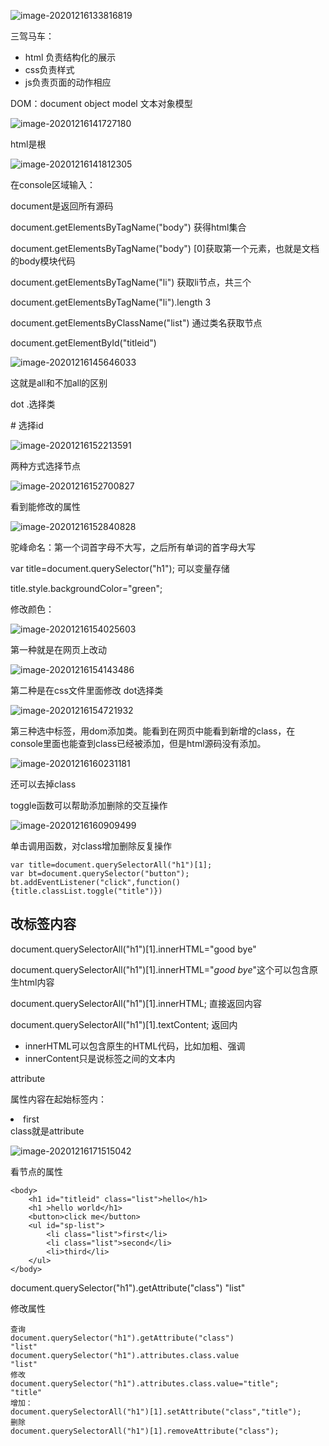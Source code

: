 ![image-20201216133816819](https://raw.githubusercontent.com/hodge-ge/imgbed/main/20201216133819.png)

三驾马车：

- html 负责结构化的展示
- css负责样式
- js负责页面的动作相应

DOM：document object model 文本对象模型

![image-20201216141727180](https://raw.githubusercontent.com/hodge-ge/imgbed/main/20201216141728.png)

html是根

![image-20201216141812305](D:\github_data\html_css_js_ajax\dom_learn\Untitled.assets\image-20201216141812305.png)

在console区域输入：

document是返回所有源码

document.getElementsByTagName("body") 获得html集合

document.getElementsByTagName("body") [0]获取第一个元素，也就是文档的body模块代码

document.getElementsByTagName("li") 获取li节点，共三个

document.getElementsByTagName("li").length      3

document.getElementsByClassName("list") 通过类名获取节点

document.getElementById("titleid")

![image-20201216145646033](https://raw.githubusercontent.com/hodge-ge/imgbed/main/20201216145647.png)

这就是all和不加all的区别

dot .选择类

\# 选择id

![image-20201216152213591](https://raw.githubusercontent.com/hodge-ge/imgbed/main/20201216152215.png)

两种方式选择节点

![image-20201216152700827](https://raw.githubusercontent.com/hodge-ge/imgbed/main/20201216152702.png)

看到能修改的属性

![image-20201216152840828](https://raw.githubusercontent.com/hodge-ge/imgbed/main/20201216152842.png)

驼峰命名：第一个词首字母不大写，之后所有单词的首字母大写

var title=document.querySelector("h1"); 可以变量存储

title.style.backgroundColor="green";



修改颜色：

![image-20201216154025603](https://raw.githubusercontent.com/hodge-ge/imgbed/main/20201216154029.png)

第一种就是在网页上改动

![image-20201216154143486](https://raw.githubusercontent.com/hodge-ge/imgbed/main/20201216154146.png)

第二种是在css文件里面修改 dot选择类

![image-20201216154721932](https://raw.githubusercontent.com/hodge-ge/imgbed/main/20201216154724.png)

第三种选中标签，用dom添加类。能看到在网页中能看到新增的class，在console里面也能查到class已经被添加，但是html源码没有添加。

![image-20201216160231181](D:\github_data\html_css_js_ajax\dom_learn\dom笔记.assets\image-20201216160231181.png)

还可以去掉class

toggle函数可以帮助添加删除的交互操作

![image-20201216160909499](https://raw.githubusercontent.com/hodge-ge/imgbed/main/20201216160911.png)

单击调用函数，对class增加删除反复操作

```
var title=document.querySelectorAll("h1")[1];
var bt=document.querySelector("button");
bt.addEventListener("click",function(){title.classList.toggle("title")})
```

## 改标签内容

document.querySelectorAll("h1")[1].innerHTML="good bye"

document.querySelectorAll("h1")[1].innerHTML="<em>good bye</em>"这个可以包含原生html内容

document.querySelectorAll("h1")[1].innerHTML; 直接返回内容    

document.querySelectorAll("h1")[1].textContent; 返回内

- innerHTML可以包含原生的HTML代码，比如加粗、强调
- innerContent只是说标签之间的文本内

attribute

属性内容在起始标签内：<li class="list">first</li> class就是attribute

![image-20201216171515042](https://raw.githubusercontent.com/hodge-ge/imgbed/main/20201216171516.png)

看节点的属性

```
<body>
    <h1 id="titleid" class="list">hello</h1>
    <h1 >hello world</h1>
    <button>click me</button>
    <ul id="sp-list">
        <li class="list">first</li>
        <li class="list">second</li>
        <li>third</li>
    </ul>
</body>
```

document.querySelector("h1").getAttribute("class")
	"list"



修改属性

```
查询
document.querySelector("h1").getAttribute("class")
"list"
document.querySelector("h1").attributes.class.value
"list"
修改
document.querySelector("h1").attributes.class.value="title";
"title"
增加：
document.querySelectorAll("h1")[1].setAttribute("class","title"); 
删除
document.querySelectorAll("h1")[1].removeAttribute("class");
```

